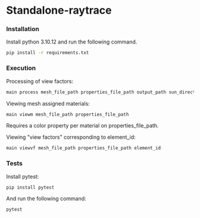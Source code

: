 # Standalone-raytrace

### Installation

Install python 3.10.12 and run the following command.

```sh
pip install -r requirements.txt
```

### Execution

Processing of view factors:

```sh
main process mesh_file_path properties_file_path output_path sun_direction
```

Viewing mesh assigned materials:

```sh
main viewm mesh_file_path properties_file_path
```

Requires a color property per material on properties_file_path.

Viewing "view factors" corresponding to element_id:

```sh
main viewvf mesh_file_path properties_file_path element_id
```

### Tests

Install pytest:

```sh
pip install pytest
```

And run the following command:

```sh
pytest
```
